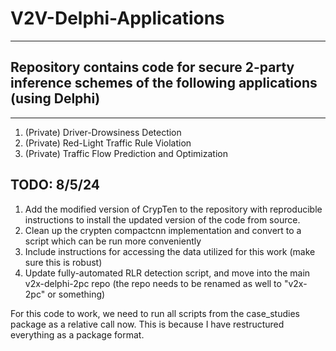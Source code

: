 # V2V-Delphi-Applications
---
## Repository contains code for secure 2-party inference schemes of the following applications (using Delphi)
---
1. (Private) Driver-Drowsiness Detection
2. (Private) Red-Light Traffic Rule Violation
3. (Private) Traffic Flow Prediction and Optimization

## TODO: 8/5/24

1. Add the modified version of CrypTen to the repository with reproducible instructions
   to install the updated version of the code from source.
2. Clean up the crypten compactcnn implementation and convert to a script which can be run 
   more conveniently
3. Include instructions for accessing the data utilized for this work (make sure this is robust)
4. Update fully-automated RLR detection script, and move into the main v2x-delphi-2pc repo
   (the repo needs to be renamed as well to "v2x-2pc" or something)

For this code to work, we need to run all scripts from the case_studies package as a 
relative call now. This is because I have restructured everything as a package format.